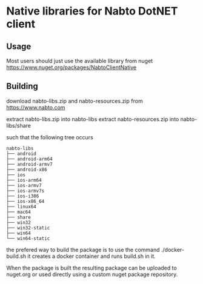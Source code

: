 # Native libraries for Nabto DotNET client

## Usage

Most users should just use the available library from nuget https://www.nuget.org/packages/NabtoClientNative

## Building

download nabto-libs.zip and nabto-resources.zip from https://www.nabto.com

extract nabto-libs.zip into nabto-libs
extract nabto-resources.zip into nabto-libs/share

such that the following tree occurs

```
nabto-libs
├── android
├── android-arm64
├── android-armv7
├── android-x86
├── ios
├── ios-arm64
├── ios-armv7
├── ios-armv7s
├── ios-i386
├── ios-x86_64
├── linux64
├── mac64
├── share
├── win32
├── win32-static
├── win64
└── win64-static
```


the prefered way to build the package is to use the command
./docker-build.sh it creates a docker container and runs build.sh in
it.

When the package is built the resulting package can be uploaded to
nuget.org or used directly using a custom nuget package repository.
